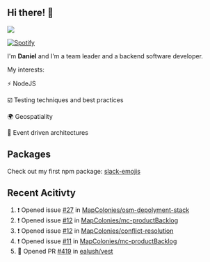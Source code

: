 ## Hi there! 👋

<p>
  <img src="https://github-readme-stats.vercel.app/api?username=syncush&theme=tokyonight">
</p>

[![Spotify](https://novatorem-rust.vercel.app/api/spotify)](https://open.spotify.com/user/syncush)

I'm **Daniel** and I'm a team leader and a backend software developer.

My interests:

⚡ NodeJS

☑️ Testing techniques and best practices

🌍 Geospatiality

🧠 Event driven architectures

## Packages
Check out my first npm package: [slack-emojis](https://www.npmjs.com/package/slack-emojis)

## Recent Acitivty
<!--START_SECTION:activity-->
1. ❗️ Opened issue [#27](https://github.com/MapColonies/osm-depolyment-stack/issues/27) in [MapColonies/osm-depolyment-stack](https://github.com/MapColonies/osm-depolyment-stack)
2. ❗️ Opened issue [#12](https://github.com/MapColonies/mc-productBacklog/issues/12) in [MapColonies/mc-productBacklog](https://github.com/MapColonies/mc-productBacklog)
3. ❗️ Opened issue [#12](https://github.com/MapColonies/conflict-resolution/issues/12) in [MapColonies/conflict-resolution](https://github.com/MapColonies/conflict-resolution)
4. ❗️ Opened issue [#11](https://github.com/MapColonies/mc-productBacklog/issues/11) in [MapColonies/mc-productBacklog](https://github.com/MapColonies/mc-productBacklog)
5. 💪 Opened PR [#419](https://github.com/ealush/vest/pull/419) in [ealush/vest](https://github.com/ealush/vest)
<!--END_SECTION:activity-->
